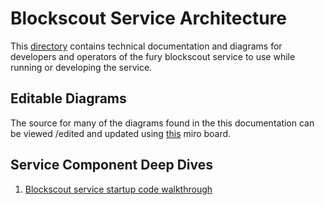 # Blockscout Service Architecture

This [directory](./) contains technical documentation and diagrams for developers and operators of the fury blockscout service to use while running or developing the service.

## Editable Diagrams

The source for many of the diagrams found in the this documentation can be viewed /edited and updated using [this](https://miro.com/app/board/uXjVM9nqa5g=/?share_link_id=231221433430) miro board.

## Service Component Deep Dives

1. [Blockscout service startup code walkthrough](./BLOCKSCOUT_STARTUP_CODE_WALKTHROUGH.md)
